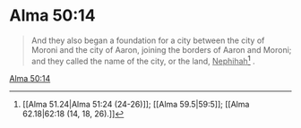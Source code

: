 # Alma 50:14

> And they also began a foundation for a city between the city of Moroni and the city of Aaron, joining the borders of Aaron and Moroni; and they called the name of the city, or the land, <u>Nephihah</u>[^a] .

[Alma 50:14](https://www.churchofjesuschrist.org/study/scriptures/bofm/alma/50?lang=eng&id=p14#p14)


[^a]: [[Alma 51.24|Alma 51:24 (24-26)]]; [[Alma 59.5|59:5]]; [[Alma 62.18|62:18 (14, 18, 26).]]
